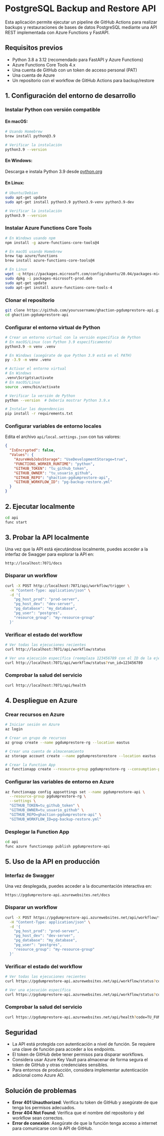 # PostgreSQL Backup and Restore API

Esta aplicación permite ejecutar un pipeline de GitHub Actions para realizar backups y restauraciones de bases de datos PostgreSQL mediante una API REST implementada con Azure Functions y FastAPI.

## Requisitos previos

- Python 3.8 a 3.12 (recomendado para FastAPI y Azure Functions)
- Azure Functions Core Tools 4.x
- Una cuenta de GitHub con un token de acceso personal (PAT)
- Una cuenta de Azure 
- Un repositorio con el workflow de GitHub Actions para backup/restore

## 1. Configuración del entorno de desarrollo

### Instalar Python con versión compatible

#### En macOS:

```bash
# Usando Homebrew
brew install python@3.9

# Verificar la instalación
python3.9 --version
```

#### En Windows:

Descarga e instala Python 3.9 desde [python.org](https://www.python.org/downloads/release/python-3913/)

#### En Linux:

```bash
# Ubuntu/Debian
sudo apt-get update
sudo apt-get install python3.9 python3.9-venv python3.9-dev

# Verificar la instalación
python3.9 --version
```

### Instalar Azure Functions Core Tools

```bash
# En Windows usando npm
npm install -g azure-functions-core-tools@4

# En macOS usando Homebrew
brew tap azure/functions
brew install azure-functions-core-tools@4

# En Linux
wget -q https://packages.microsoft.com/config/ubuntu/20.04/packages-microsoft-prod.deb
sudo dpkg -i packages-microsoft-prod.deb
sudo apt-get update
sudo apt-get install azure-functions-core-tools-4
```

### Clonar el repositorio

```bash
git clone https://github.com/yourusername/ghaction-pgdumprestore-api.git
cd ghaction-pgdumprestore-api
```

### Configurar el entorno virtual de Python

```bash
# Crear un entorno virtual con la versión específica de Python
# En macOS/Linux (con Python 3.9 específicamente)
python3.9 -m venv .venv

# En Windows (asegúrate de que Python 3.9 está en el PATH)
py -3.9 -m venv .venv

# Activar el entorno virtual
# En Windows
.venv\Scripts\activate
# En macOS/Linux
source .venv/bin/activate

# Verificar la versión de Python
python --version  # Debería mostrar Python 3.9.x

# Instalar las dependencias
pip install -r requirements.txt
```

### Configurar variables de entorno locales

Edita el archivo `api/local.settings.json` con tus valores:

```json
{
  "IsEncrypted": false,
  "Values": {
    "AzureWebJobsStorage": "UseDevelopmentStorage=true",
    "FUNCTIONS_WORKER_RUNTIME": "python",
    "GITHUB_TOKEN": "tu_github_token",
    "GITHUB_OWNER": "tu_usuario_github",
    "GITHUB_REPO": "ghaction-pgdumprestore-api",
    "GITHUB_WORKFLOW_ID": "pg-backup-restore.yml"
  }
}
```

## 2. Ejecutar localmente

```bash
cd api
func start
```

## 3. Probar la API localmente

Una vez que la API está ejecutándose localmente, puedes acceder a la interfaz de Swagger para explorar la API en:

```
http://localhost:7071/docs
```

### Disparar un workflow

```bash
curl -X POST http://localhost:7071/api/workflow/trigger \
  -H "Content-Type: application/json" \
  -d '{
    "pg_host_prod": "prod-server",
    "pg_host_dev": "dev-server",
    "pg_database": "my_database",
    "pg_user": "postgres",
    "resource_group": "my-resource-group"
  }'
```

### Verificar el estado del workflow

```bash
# Ver todas las ejecuciones recientes
curl http://localhost:7071/api/workflow/status

# Ver una ejecución específica (reemplaza 123456789 con el ID de la ejecución)
curl http://localhost:7071/api/workflow/status?run_id=123456789
```

### Comprobar la salud del servicio

```bash
curl http://localhost:7071/api/health
```

## 4. Despliegue en Azure

### Crear recursos en Azure

```bash
# Iniciar sesión en Azure
az login

# Crear un grupo de recursos
az group create --name pgdumprestore-rg --location eastus

# Crear una cuenta de almacenamiento
az storage account create --name pgdumprestorestore --location eastus --resource-group pgdumprestore-rg --sku Standard_LRS

# Crear la Function App
az functionapp create --resource-group pgdumprestore-rg --consumption-plan-location eastus --runtime python --runtime-version 3.9 --functions-version 4 --name pgdumprestore-api --storage-account pgdumprestorestore --os-type linux
```

### Configurar las variables de entorno en Azure

```bash
az functionapp config appsettings set --name pgdumprestore-api \
  --resource-group pgdumprestore-rg \
  --settings \
  "GITHUB_TOKEN=tu_github_token" \
  "GITHUB_OWNER=tu_usuario_github" \
  "GITHUB_REPO=ghaction-pgdumprestore-api" \
  "GITHUB_WORKFLOW_ID=pg-backup-restore.yml"
```

### Desplegar la Function App

```bash
cd api
func azure functionapp publish pgdumprestore-api
```

## 5. Uso de la API en producción

### Interfaz de Swagger
Una vez desplegada, puedes acceder a la documentación interactiva en:

```
https://pgdumprestore-api.azurewebsites.net/docs
```

### Disparar un workflow

```bash
curl -X POST https://pgdumprestore-api.azurewebsites.net/api/workflow/trigger?code=TU_FUNCTION_KEY \
  -H "Content-Type: application/json" \
  -d '{
    "pg_host_prod": "prod-server",
    "pg_host_dev": "dev-server",
    "pg_database": "my_database",
    "pg_user": "postgres",
    "resource_group": "my-resource-group"
  }'
```

### Verificar el estado del workflow

```bash
# Ver todas las ejecuciones recientes
curl https://pgdumprestore-api.azurewebsites.net/api/workflow/status?code=TU_FUNCTION_KEY

# Ver una ejecución específica
curl https://pgdumprestore-api.azurewebsites.net/api/workflow/status?code=TU_FUNCTION_KEY&run_id=123456789
```

### Comprobar la salud del servicio
```bash
curl https://pgdumprestore-api.azurewebsites.net/api/health?code=TU_FUNCTION_KEY
```

## Seguridad

- La API está protegida con autenticación a nivel de función. Se requiere una clave de función para acceder a los endpoints.
- El token de GitHub debe tener permisos para disparar workflows.
- Considera usar Azure Key Vault para almacenar de forma segura el token de GitHub y otras credenciales sensibles.
- Para entornos de producción, considera implementar autenticación adicional como Azure AD.

## Solución de problemas

- **Error 401 Unauthorized**: Verifica tu token de GitHub y asegúrate de que tenga los permisos adecuados.
- **Error 404 Not Found**: Verifica que el nombre del repositorio y del workflow sean correctos.
- **Error de conexión**: Asegúrate de que la función tenga acceso a internet para comunicarse con la API de GitHub.